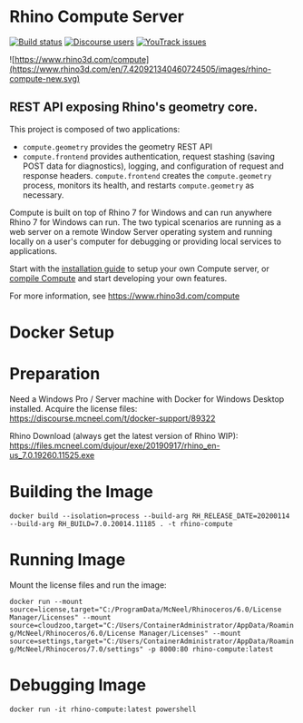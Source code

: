 # Rhino Compute Server

[![Build status](https://ci.appveyor.com/api/projects/status/unmnwi57we5nvnfi/branch/master?svg=true)](https://ci.appveyor.com/project/mcneel/compute-rhino3d/branch/master)
[![Discourse users](https://img.shields.io/discourse/https/discourse.mcneel.com/users.svg)](https://discourse.mcneel.com/c/serengeti/compute-rhino3d)
[![YouTrack issues](https://img.shields.io/badge/youtrack-COMPUTE-blue.svg)](https://mcneel.myjetbrains.com/youtrack/issues?q=project:%20Compute)

![https://www.rhino3d.com/compute](https://www.rhino3d.com/en/7.420921340460724505/images/rhino-compute-new.svg)

## REST API exposing Rhino's geometry core.

This project is composed of two applications:
- `compute.geometry` provides the geometry REST API
- `compute.frontend` provides authentication, request stashing (saving POST data for diagnostics), logging, and configuration of request and response headers. `compute.frontend` creates the `compute.geometry` process, monitors its health, and restarts `compute.geometry` as necessary.

Compute is built on top of Rhino 7 for Windows and can run anywhere Rhino 7 for Windows can run. The two typical scenarios are running as a web server on a remote Window Server operating system and running locally on a user's computer for debugging or providing local services to applications.

Start with the [installation guide](docs/installation.md) to setup your own Compute server, or [compile Compute](docs/installation.md#building-from-source-and-debugging) and start developing your own features.

For more information, see https://www.rhino3d.com/compute

# Docker Setup

# Preparation
Need a Windows Pro / Server machine with Docker for Windows Desktop installed.
Acquire the license files:  
https://discourse.mcneel.com/t/docker-support/89322

Rhino Download (always get the latest version of Rhino WIP):  
https://files.mcneel.com/dujour/exe/20190917/rhino_en-us_7.0.19260.11525.exe

# Building the Image
`docker build --isolation=process --build-arg RH_RELEASE_DATE=20200114 --build-arg RH_BUILD=7.0.20014.11185 . -t rhino-compute`

# Running Image
Mount the license files and run the image:

`docker run --mount source=license,target="C:/ProgramData/McNeel/Rhinoceros/6.0/License Manager/Licenses" --mount source=cloudzoo,target="C:/Users/ContainerAdministrator/AppData/Roaming/McNeel/Rhinoceros/6.0/License Manager/Licenses" --mount source=settings,target="C:/Users/ContainerAdministrator/AppData/Roaming/McNeel/Rhinoceros/7.0/settings" -p 8000:80 rhino-compute:latest
`

# Debugging Image
`docker run -it rhino-compute:latest powershell`
